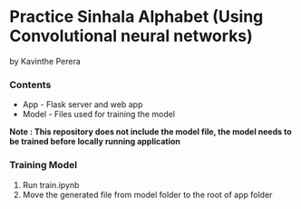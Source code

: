 # Practice Sinhala Alphabet (Using Convolutional neural networks)

by Kavinthe Perera

### Contents
* App - Flask server and web app
* Model - Files used for training the model

**Note : This repository does not include the model file, the model needs to be trained before locally running application**

### Training Model
1. Run train.ipynb
2. Move the generated file from model folder to the root of app folder
